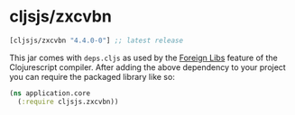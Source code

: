 # cljsjs/zxcvbn

[](dependency)
```clojure
[cljsjs/zxcvbn "4.4.0-0"] ;; latest release
```
[](/dependency)

This jar comes with `deps.cljs` as used by the [Foreign Libs][flibs] feature
of the Clojurescript compiler. After adding the above dependency to your project
you can require the packaged library like so:

```clojure
(ns application.core
  (:require cljsjs.zxcvbn))
```

[flibs]: https://github.com/clojure/clojurescript/wiki/Packaging-Foreign-Dependencies
